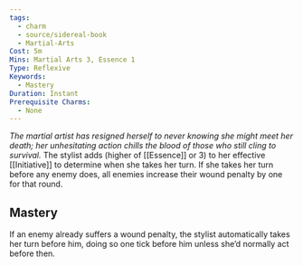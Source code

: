 ```yaml
---
tags:
  - charm
  - source/sidereal-book
  - Martial-Arts
Cost: 5m
Mins: Martial Arts 3, Essence 1
Type: Reflexive
Keywords:
  - Mastery
Duration: Instant
Prerequisite Charms:
  - None
---
```

*The martial artist has resigned herself to never knowing she might meet her death; her unhesitating action chills the blood of those who still cling to survival.*
The stylist adds (higher of [[Essence]] or 3) to her effective [[Initiative]] to determine when she takes her turn. If she takes her turn before any enemy does, all enemies increase their wound penalty by one for that round. 
## Mastery
If an enemy already suffers a wound penalty, the stylist automatically takes her turn before him, doing so one tick before him unless she’d normally act before then.